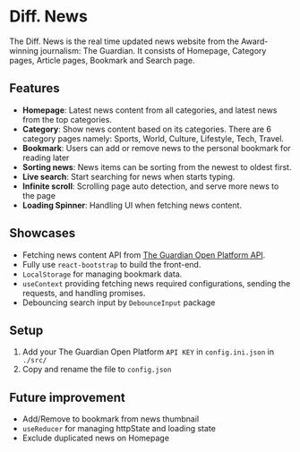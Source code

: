 # Diff. News

The Diff. News is the real time updated news website from the Award-winning journalism: The Guardian. It consists of Homepage, Category pages, Article pages, Bookmark and Search page.

## Features

 - **Homepage**: Latest news content from all categories, and latest news from the top categories.
 - **Category**: Show news content based on its categories. There are 6 category pages namely: Sports, World, Culture, Lifestyle, Tech, Travel.
 - **Bookmark**: Users can add or remove news to the personal bookmark for reading later
 - **Sorting news**: News items can be sorting from the newest to oldest first.
 - **Live search**: Start searching for news when starts typing.
 - **Infinite scroll**: Scrolling page auto detection, and serve more news to the page
 - **Loading Spinner**: Handling UI when fetching news content.

## Showcases
- Fetching news content API from [The Guardian Open Platform API](https://open-platform.theguardian.com/).
- Fully use `react-bootstrap` to build the front-end.
- `LocalStorage` for managing bookmark data.
- `useContext` providing fetching news required configurations, sending the requests, and handling promises.
- Debouncing search input by `DebounceInput` package

## Setup
1. Add your The Guardian Open Platform `API KEY` in `config.ini.json` in ` ./src/`
2. Copy and rename the file to `config.json`

## Future improvement
- Add/Remove to bookmark from news thumbnail
- `useReducer` for managing httpState and loading state
- Exclude duplicated news on Homepage
